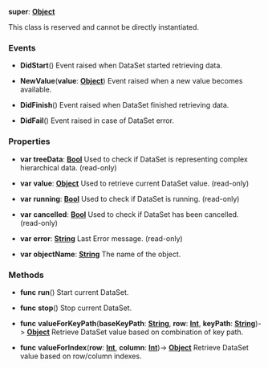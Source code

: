 **super**: **[Object](../gravity/object.md)**

This class is reserved and cannot be directly instantiated.



### Events

* **DidStart**()
Event raised when DataSet started retrieving data.

* **NewValue**(**value**: **[Object](../gravity/object.md)**)
Event raised when a new value becomes available.

* **DidFinish**()
Event raised when DataSet finished retrieving data.

* **DidFail**()
Event raised in case of DataSet error.



### Properties

* **var** **treeData**: **[Bool](../gravity/bool.md)**
Used to check if DataSet is representing complex hierarchical data. \(read-only\)

* **var** **value**: **[Object](../gravity/object.md)**
Used to retrieve current DataSet value. \(read-only\)

* **var** **running**: **[Bool](../gravity/bool.md)**
Used to check if DataSet is running. \(read-only\)

* **var** **cancelled**: **[Bool](../gravity/bool.md)**
Used to check if DataSet has been cancelled. \(read-only\)

* **var** **error**: **[String](../gravity/string.md)**
Last Error message. \(read-only\)

* **var** **objectName**: **[String](../gravity/string.md)**
The name of the object.



### Methods

* **func** **run**()
Start current DataSet.

* **func** **stop**()
Stop current DataSet.

* **func** **valueForKeyPath**(**baseKeyPath**: **[String](../gravity/string.md)**, **row**: **[Int](../gravity/int.md)**, **keyPath**: **[String](../gravity/string.md)**)-> <strong>[Object](../gravity/object.md)</strong> 
Retrieve DataSet value based on combination of key path.

* **func** **valueForIndex**(**row**: **[Int](../gravity/int.md)**, **column**: **[Int](../gravity/int.md)**)-> <strong>[Object](../gravity/object.md)</strong> 
Retrieve DataSet value based on row/column indexes.





